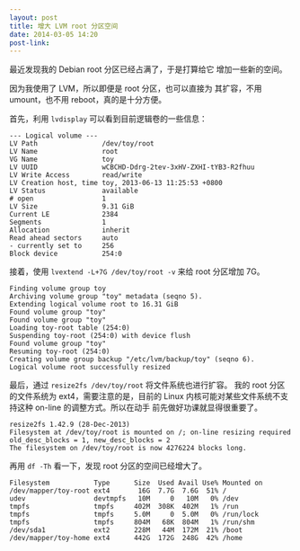 ```yaml
---
layout: post
title: 增大 LVM root 分区空间
date: 2014-03-05 14:20
post-link:
---
```


最近发现我的 Debian root 分区已经占满了，于是打算给它
增加一些新的空间。

因为我使用了 LVM，所以即便是 root 分区，也可以直接为
其扩容，不用 umount，也不用 reboot，真的是十分方便。

首先，利用 `lvdisplay` 可以看到目前逻辑卷的一些信息：

    --- Logical volume ---
    LV Path                /dev/toy/root
    LV Name                root
    VG Name                toy
    LV UUID                wCBCHD-Ddrg-2tev-3xHV-ZXHI-tYB3-R2fhuu
    LV Write Access        read/write
    LV Creation host, time toy, 2013-06-13 11:25:53 +0800
    LV Status              available
    # open                 1
    LV Size                9.31 GiB
    Current LE             2384
    Segments               1
    Allocation             inherit
    Read ahead sectors     auto
    - currently set to     256
    Block device           254:0

接着，使用 `lvextend -L+7G /dev/toy/root -v` 来给 root 分区增加
7G。

    Finding volume group toy
    Archiving volume group "toy" metadata (seqno 5).
    Extending logical volume root to 16.31 GiB
    Found volume group "toy"
    Found volume group "toy"
    Loading toy-root table (254:0)
    Suspending toy-root (254:0) with device flush
    Found volume group "toy"
    Resuming toy-root (254:0)
    Creating volume group backup "/etc/lvm/backup/toy" (seqno 6).
    Logical volume root successfully resized

最后，通过 `resize2fs /dev/toy/root` 将文件系统也进行扩容。
我的 root 分区的文件系统为 ext4，需要注意的是，目前的 Linux
内核可能对某些文件系统不支持这种 on-line 的调整方式。所以在动手
前先做好功课就显得很重要了。

    resize2fs 1.42.9 (28-Dec-2013)
    Filesystem at /dev/toy/root is mounted on /; on-line resizing required
    old_desc_blocks = 1, new_desc_blocks = 2
    The filesystem on /dev/toy/root is now 4276224 blocks long.

再用 `df -Th` 看一下，发现 root 分区的空间已经增大了。

    Filesystem           Type      Size  Used Avail Use% Mounted on
    /dev/mapper/toy-root ext4       16G  7.7G  7.6G  51% /
    udev                 devtmpfs   10M     0   10M   0% /dev
    tmpfs                tmpfs     402M  308K  402M   1% /run
    tmpfs                tmpfs     5.0M     0  5.0M   0% /run/lock
    tmpfs                tmpfs     804M   68K  804M   1% /run/shm
    /dev/sda1            ext2      228M   44M  172M  21% /boot
    /dev/mapper/toy-home ext4      442G  172G  248G  42% /home
